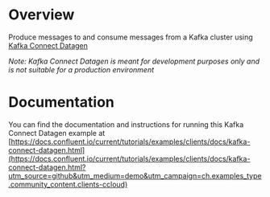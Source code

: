 # Overview

Produce messages to and consume messages from a Kafka cluster using [Kafka Connect Datagen](https://www.confluent.io/hub/confluentinc/kafka-connect-datagen?utm_source=github&utm_medium=demo&utm_campaign=ch.examples_type.community_content.clients-ccloud)

*Note: Kafka Connect Datagen is meant for development purposes only and is not suitable for a production environment*

# Documentation

You can find the documentation and instructions for running this Kafka Connect Datagen example at [https://docs.confluent.io/current/tutorials/examples/clients/docs/kafka-connect-datagen.html](https://docs.confluent.io/current/tutorials/examples/clients/docs/kafka-connect-datagen.html?utm_source=github&utm_medium=demo&utm_campaign=ch.examples_type.community_content.clients-ccloud)

